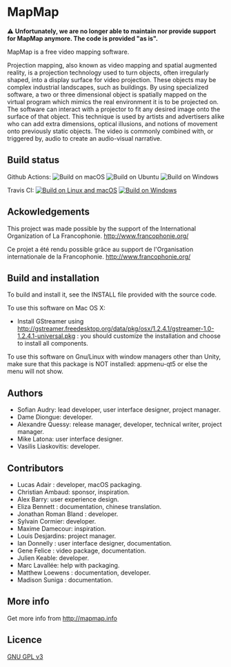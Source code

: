 MapMap
====== 

:warning: **Unfortunately, we are no longer able to maintain nor provide support for MapMap anymore. The code is provided "as is".**

MapMap is a free video mapping software.

Projection mapping, also known as video mapping and spatial augmented
reality, is a projection technology used to turn objects, often
irregularly shaped, into a display surface for video projection.
These objects may be complex industrial landscapes, such as buildings.
By using specialized software, a two or three dimensional object is
spatially mapped on the virtual program which mimics the real
environment it is to be projected on. The software can interact with a
projector to fit any desired image onto the surface of that object.
This technique is used by artists and advertisers alike who can add
extra dimensions, optical illusions, and notions of movement onto
previously static objects. The video is commonly combined with, or
triggered by, audio to create an audio-visual narrative.


Build status
---------------

Github Actions: ![Build on macOS](https://github.com/mapmapteam/mapmap/workflows/Build%20on%20macOS/badge.svg) ![Build on Ubuntu](https://github.com/mapmapteam/mapmap/workflows/Build%20on%20Ubuntu/badge.svg) ![Build on Windows](https://github.com/mapmapteam/mapmap/workflows/Build%20on%20Windows/badge.svg)

Travis CI: [![Build on Linux and macOS](https://travis-ci.org/mapmapteam/mapmap.svg?branch=develop)](https://travis-ci.org/mapmapteam/mapmap) [![Build on Windows](https://ci.appveyor.com/api/projects/status/5b2ww0n8m8s9p55c?svg=true)](https://ci.appveyor.com/project/baydam/mapmap)

Ackowledgements
---------------
This project was made possible by the support of the International
Organization of La Francophonie.
http://www.francophonie.org/

Ce projet a été rendu possible grâce au support de l'Organisation
internationale de la Francophonie.
http://www.francophonie.org/

Build and installation
----------------------
To build and install it, see the INSTALL file provided with the source code.

To use this software on Mac OS X:
* Install GStreamer using http://gstreamer.freedesktop.org/data/pkg/osx/1.2.4.1/gstreamer-1.0-1.2.4.1-universal.pkg : you should customize the installation and choose to install all components.

To use this software on Gnu/Linux with window managers other than Unity, 
make sure that this package is NOT installed: appmenu-qt5
or else the menu will not show.

Authors
-------
* Sofian Audry: lead developer, user interface designer, project manager.
* Dame Diongue: developer.
* Alexandre Quessy: release manager, developer, technical writer, project manager.
* Mike Latona: user interface designer.
* Vasilis Liaskovitis: developer.

Contributors
------------
* Lucas Adair : developer, macOS packaging.
* Christian Ambaud: sponsor, inspiration.
* Alex Barry: user experience design.
* Eliza Bennett : documentation, chinese translation.
* Jonathan Roman Bland : developer.
* Sylvain Cormier: developer.
* Maxime Damecour: inspiration.
* Louis Desjardins: project manager.
* Ian Donnelly : user interface designer, documentation.
* Gene Felice : video package, documentation.
* Julien Keable: developer.
* Marc Lavallée: help with packaging.
* Matthew Loewens : documentation, developer.
* Madison Suniga : documentation.

More info
---------
Get more info from http://mapmap.info

Licence
---------
[GNU GPL v3](https://github.com/mapmapteam/mapmap/blob/develop/LICENSE)
